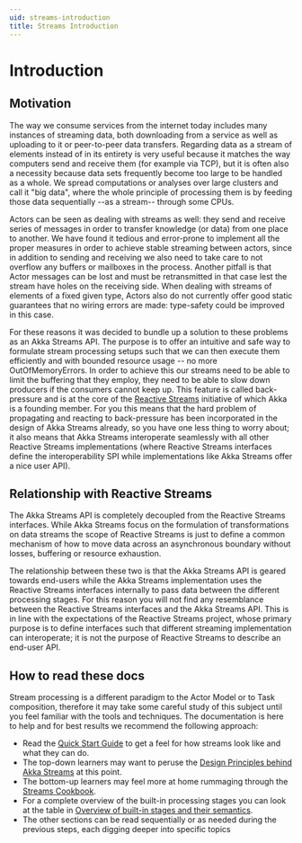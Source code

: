 ```yaml
---
uid: streams-introduction
title: Streams Introduction
---
```


# Introduction

## Motivation
The way we consume services from the internet today includes many instances of streaming data, both downloading from a service as well as uploading to it or peer-to-peer data transfers. Regarding data as a stream of elements instead of in its entirety is very useful because it matches the way computers send and receive them (for example via TCP), but it is often also a necessity because data sets frequently become too large to be handled as a whole. We spread computations or analyses over large clusters and call it "big data", where the whole principle of processing them is by feeding those data sequentially --as a stream-- through some CPUs.

Actors can be seen as dealing with streams as well: they send and receive series of messages in order to transfer knowledge (or data) from one place to another. We have found it tedious and error-prone to implement all the proper measures in order to achieve stable streaming between actors, since in addition to sending and receiving we also need to take care to not overflow any buffers or mailboxes in the process. Another pitfall is that Actor messages can be lost and must be retransmitted in that case lest the stream have holes on the receiving side. When dealing with streams of elements of a fixed given type, Actors also do not currently offer good static guarantees that no wiring errors are made: type-safety could be improved in this case.

For these reasons it was decided to bundle up a solution to these problems as an Akka Streams API. The purpose is to offer an intuitive and safe way to formulate stream processing setups such that we can then execute them efficiently and with bounded resource usage -- no more OutOfMemoryErrors. In order to achieve this our streams need to be able to limit the buffering that they employ, they need to be able to slow down producers if the consumers cannot keep up. This feature is called back-pressure and is at the core of the [Reactive Streams](http://www.reactive-streams.org/) initiative of which Akka is a founding member. For you this means that the hard problem of propagating and reacting to back-pressure has been incorporated in the design of Akka Streams already, so you have one less thing to worry about; it also means that Akka Streams interoperate seamlessly with all other Reactive Streams implementations (where Reactive Streams interfaces define the interoperability SPI while implementations like Akka Streams offer a nice user API).

## Relationship with Reactive Streams
The Akka Streams API is completely decoupled from the Reactive Streams interfaces. While Akka Streams focus on the formulation of transformations on data streams the scope of Reactive Streams is just to define a common mechanism of how to move data across an asynchronous boundary without losses, buffering or resource exhaustion.

The relationship between these two is that the Akka Streams API is geared towards end-users while the Akka Streams implementation uses the Reactive Streams interfaces internally to pass data between the different processing stages. For this reason you will not find any resemblance between the Reactive Streams interfaces and the Akka Streams API. This is in line with the expectations of the Reactive Streams project, whose primary purpose is to define interfaces such that different streaming implementation can interoperate; it is not the purpose of Reactive Streams to describe an end-user API.

## How to read these docs
Stream processing is a different paradigm to the Actor Model or to Task composition, therefore it may take some careful study of this subject until you feel familiar with the tools and techniques. The documentation is here to help and for best results we recommend the following approach:

* Read the [Quick Start Guide](xref:streams-quickstart) to get a feel for how streams look like and what they can do.
* The top-down learners may want to peruse the [Design Principles behind Akka Streams](xref:streams-design-principles) at this point.
* The bottom-up learners may feel more at home rummaging through the [Streams Cookbook](xref:streams-cookbook).
* For a complete overview of the built-in processing stages you can look at the table in [Overview of built-in stages and their semantics](xref:streams-builtin-stages).
* The other sections can be read sequentially or as needed during the previous steps, each digging deeper into specific topics
